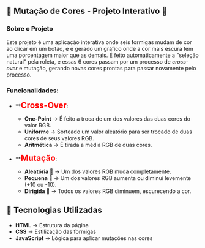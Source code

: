## 🐜 **Mutação de Cores - Projeto Interativo** 📌

### Sobre o Projeto

Este projeto é uma aplicação interativa onde seis formigas mudam de cor ao clicar em um botão, e é gerado um gráfico onde a cor mais escura tem uma porcentagem maior que as demais. É feito automaticamente a "seleção natural" pela roleta, e essas 6 cores passam por um processo de *cross-over* e mutação, gerando novas cores prontas para passar novamente pelo processo.

### **Funcionalidades**:

- **<span style="color: red; font-size: 1.5em; font-weight: bold;">Cross-Over</span>:

    - **One-Point** → É feito a troca de um dos valores das duas cores do valor RGB.
    - **Uniforme** → Sorteado um valor aleatório para ser trocado de duas cores de seus valores RGB.
    - **Aritmética** → É tirada a média RGB de duas cores.

- **<span style="color: red; font-size: 1.5em; font-weight: bold;">Mutação</span>:

    - **Aleatória 🎲** → Um dos valores RGB muda completamente.
    - **Pequena 🔄** → Um dos valores RGB aumenta ou diminui levemente (+10 ou -10).
    - **Dirigida 🎯** → Todos os valores RGB diminuem, escurecendo a cor.

## 🚀 **Tecnologias Utilizadas**

- **HTML** → Estrutura da página
- **CSS** → Estilização das formigas
- **JavaScript** → Lógica para aplicar mutações nas cores


